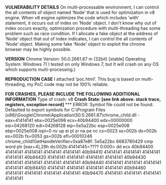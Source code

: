 <b>VULNERABILITY DETAILS</b>
On multi-processable environment, I can control the all contents of object named ‘Node’ that is used for optimization in v8 engine.
When v8 engine optimizes the code which includes ’with’ statement, it occurs out of index on ‘Node’ object.
I don’t know why out of index occurs exactly, optimization procedure with multi-threading has some problem such as race condition.
If I allocate a fake object at the address of ‘Node’ object that out of index indicates, I can control the all contents of ‘Node’ object.
Making some fake ‘Node’ object to exploit the chrome browser may be highly possible.

<b>VERSION</b>
Chrome Version: 50.0.2661.87 m (32bit) [stable] 
Operating System: Windows 7( I tested on only Windows 7, but It will crash on any OS which supports multi-processing.)

<b>REPRODUCTION CASE</b>
I attached ‘poc.html’.
This bug is based on multi-threading, my PoC code may not be 100% reliable.

<b>FOR CRASHES, PLEASE INCLUDE THE FOLLOWING ADDITIONAL INFORMATION</b>
Type of crash: v8
<b>Crash State: [see link above: stack trace, registers, exception record]</b>
*** ERROR: Symbol file could not be found.  Defaulted to export symbols for C:\Program Files (x86)\Google\Chrome\Application\50.0.2661.87\chrome_child.dll - 
eax=41414141 ebx=0025e098 ecx=40b94400 edx=00000000 esi=04268120 edi=04268128
eip=5e5a22bc esp=0025e008 ebp=0025e008 iopl=0         nv up ei pl zr na pe nc
cs=0023  ss=002b  ds=002b  es=002b  fs=0053  gs=002b             efl=00010246
chrome_child!GetHandleVerifier+0xa87e8f:
5e5a22bc 6683780429      cmp     word ptr [eax+4],29h     ds:002b:41414145=????
0:000> dd ecx
40b94400  41414141 41414141 41414141 41414141
40b94410  41414141 41414141 41414141 41414141
40b94420  41414141 41414141 41414141 41414141
40b94430  41414141 41414141 41414141 41414141
40b94440  41414141 41414141 41414141 41414141
40b94450  41414141 41414141 41414141 41414141
40b94460  41414141 41414141 41414141 41414141
40b94470  41414141 41414141 41414141 41414141
